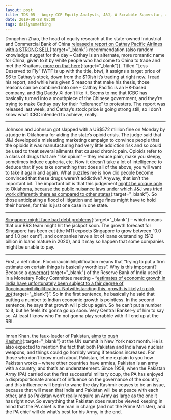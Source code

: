 ```yaml
---
layout: post
title: TDS 05 - Angry CCP Equity Analysts, J&J, A Scrabble Superstar, and Pakistan
date: 2019-08-28 08:00 
tags: dailysomething
---
```


Dongchen Zhao, the head of equity research at the state-owned Industrial and Commercial Bank of China [released a report on Cathay Pacific Airlines with a STRONG SELL](https://www.bloomberg.com/news/articles/2019-08-22/lone-analyst-who-cut-cathay-to-sell-says-he-faces-huge-pressure?srnd=premium-asia){:target="_blank"} recommendation (also random knowledge nugget for the day – Cathay is an alternate, more romantic name for China, given to it by white people who had come to China to trade and met the Khaitans, [more on that here](https://en.wikipedia.org/wiki/Cathay#History){:target="_blank"}). Titled “Less Deserved to Fly” (WTF is up with the title, btw), it assigns a target price of \$6 to Cathay’s stock, down from the \$10ish it’s trading at right now. I read his report, and while he’s given 5 reasons that make his thesis, those reasons can be combined into one – Cathay Pacific is an HK-based company, and Big Daddy Xi don’t like it. Seems to me that ICBC has basically turned into a mouthpiece of the Chinese government, and they’re trying to make Cathay pay for their “tolerance” to protesters. The report was released last week, and Cathay’s stock price is going strong still, so I don’t know what ICBC intended to achieve, really.  

-----

Johnson and Johnson got slapped with a US\$572 million fine on Monday by a judge in Oklahoma for aiding the state’s opioid crisis. The judge said that J&J developed a misleading marketing campaign to convince people that the opioids it was manufacturing had very little addiction risk and so could be used to treat several ailments that caused chronic pain. Opioids refer to a class of drugs that are “like opium” – they reduce pain, make you sleepy, sometimes induce euphoria, etc. Now it doesn’t take a lot of intelligence to deduce that if you take something that does all of the above, you will want to take it again and again. What puzzles me is how did people become convinced that these drugs weren’t addictive? Anyway, that isn’t the important bit. The important bit is that this judgement [might be unique only to Oklahoma, because the public nuisance laws under which J&J was tried work differently there as compared to other states]( https://www.wsj.com/articles/johnson-johnson-ordered-to-pay-572-million-in-oklahoma-opioid-case-11566850079){:target="_blank"}. So those anticipating a flood of litigation and large fines might have to hold their horses, for this is just one case in one state.  

------------

[Singapore might face bad debt problems](https://www.bloomberg.com/news/articles/2019-08-26/singapore-seen-facing-tide-of-distress-as-trade-war-hits-economy?srnd=premium-asia){:target="_blank"} – which means that our BRS team might hit the jackpot soon. The growth forecast for Singapore has been cut (the MTI expects Singapore to grow between “0.0 and 1.0 per cent”), and companies have a lot of loans outstanding (\$12 billion in loans mature in 2020), and it may so happen that some companies might be unable to pay.   

------------

First, a definition. Floccinaucinihilipilification means that “trying to put a firm estimate on certain things is basically worthless”. Why is this important? Because a [governor](https://www.linkedin.com/in/chetan-ghate-9b03a35/){:target="_blank"} of the Reserve Bank of India used it in a Monetary Policy Committee meeting – “[estimates of economic growth in India have unfortunately been subject to a fair degree of floccinaucinihilipilification. Notwithstanding this, growth is likely to pick up](https://ftalphaville.ft.com/2019/08/22/1566490930000/On-Floccinaucinihilipilification/){:target="_blank"}”. So in the first sentence, he basically he said that putting a number to Indian economic growth is pointless. In the second sentence, he says that growth will pick up again. So he can’t put a number to it, but he feels it’s gonna go up soon. Very Central Banker-y of him to say so. At least I know who I’m not gonna play scrabble with if I end up at the RBI.  

-----------

Imran Khan, the faux-leader of Pakistan, [aims to push Kashmir](https://www.wsj.com/articles/pakistan-prime-minister-expected-to-push-kashmir-at-united-nations-next-month-11566936050){:target="_blank"} at the UN summit in New York next month. He is also expected to mention the fact that both Pakistan and India have nuclear weapons, and things could go horribly wrong if tensions increased. For those who don’t know much about Pakistan, let me explain to you how Pakistan works – where other countries have armies, Pakistan is an army with a country, and that’s an understatement. Since 1958, when the Pakistan Army (PA) carried out the first successful military coup, the PA has enjoyed a disproportionate amount of influence on the governance of the country, and this influence will begin to wane the day Kashmir ceases to be an issue, because that will mean that India and Pakistan will be at peace with each other, and so Pakistan won’t really require an Army as large as the one it has right now. So everything that Pakistan does must be viewed keeping in mind that the PA chief is the man in charge (and not the Prime Minister), and the PA chief will do what’s best for his Army, in the end.
